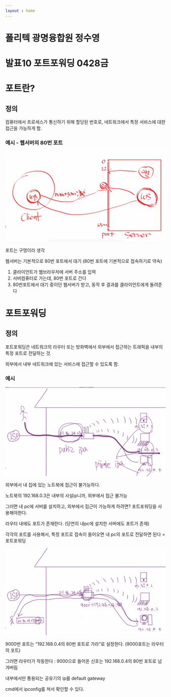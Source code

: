 ```yaml
---
layout : home
---
```

# 폴리텍 광명융합원 정수영

# 발표10 포트포워딩 0428금

# 포트란?

## 정의

컴퓨터에서 프로세스가 통신하기 위해 할당된 번호로, 네트워크에서 특정 서비스에 대한 접근을 가능하게 함. 

### 예시 - 웹서버의 80번 포트

![042800](./img/0428/Untitled.png)

포트는 구멍이라 생각 

웹서버는 기본적으로 80번 포트에서 대기 (80번 포트에 기본적으로 접속하기로 약속) 

1. 클라이언트가 웹브라우저에 서버 주소를 입력
2. 서버컴퓨터로 가는데, 80번 포트로 간다 
3. 80번포트에서 대기 중이던 웹서버가 받고, 동작 후 결과를 클라이언트에게 돌려준다 

# 포트포워딩

## 정의

포트포워딩은 네트워크의 라우터 또는 방화벽에서 외부에서 접근하는 트래픽을 내부의 특정 포트로 전달하는 것. 

외부에서 내부 네트워크에 있는 서비스에 접근할 수 있도록 함. 

### 예시

![042801](./img/0428/Untitled%201.png)

외부에서 내 집에 있는 노트북에 접근이 불가능하다. 

노트북의 192.168.0.3은 내부의 사설ip니까, 외부에서 접근 불가능 

그러면 내 pc에 서버를 설치하고, 외부에서 접근이 가능하게 하려면? 포트포워딩을 사용해야한다. 

라우터 내에도 포트가 존재한다. (당연히 내pc에 설치한 서버에도 포트가 존재) 

각각의 포트를 사용해서, 특정 포트로 접속이 들어오면 내 pc의 포트로 전달하면 된다 = 포트포워딩 

![042802](./img/0428/Untitled%202.png)

9000번 포트는 “192.168.0.4의 80번 포트로 가라”로 설정한다. (9000포트는 라우터의 포트)

그러면 라우터가 작동한다 : 9000으로 들어온 신호는 192.168.0.4의 80번 포트로 넘겨버림 

내부에서만 통용되는 공유기의 ip를 default gateway

cmd에서 ipconfig를 쳐서 확인할 수 있다.